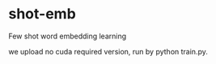 # shot-emb

Few shot word embedding learning

we upload no cuda required version, run by python train.py.
